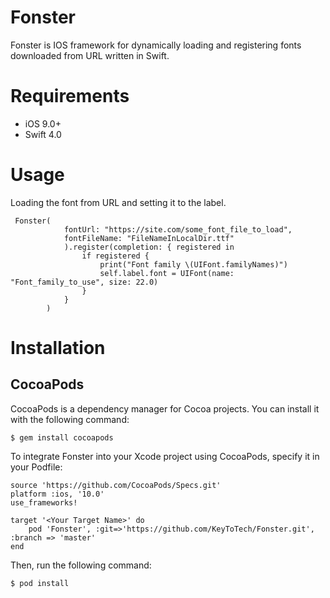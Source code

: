 # Fonster
Fonster is IOS framework for dynamically loading and registering fonts downloaded from URL written in Swift.

# Requirements
- iOS 9.0+
- Swift 4.0

# Usage
Loading the font from URL and setting it to the label.
```
 Fonster(
            fontUrl: "https://site.com/some_font_file_to_load",
            fontFileName: "FileNameInLocalDir.ttf"
            ).register(completion: { registered in
                if registered {
                    print("Font family \(UIFont.familyNames)")
                    self.label.font = UIFont(name: "Font_family_to_use", size: 22.0)
                }
            }
        )
```

# Installation
## CocoaPods
CocoaPods is a dependency manager for Cocoa projects. You can install it with the following command:

```
$ gem install cocoapods
```

To integrate Fonster into your Xcode project using CocoaPods, specify it in your Podfile:

```
source 'https://github.com/CocoaPods/Specs.git'
platform :ios, '10.0'
use_frameworks!

target '<Your Target Name>' do
    pod 'Fonster', :git=>'https://github.com/KeyToTech/Fonster.git', :branch => 'master'
end
```

Then, run the following command:

```
$ pod install
```
